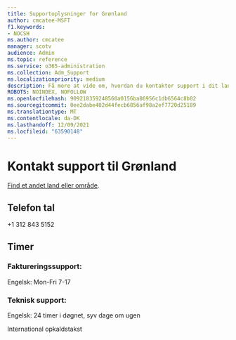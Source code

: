 ```yaml
---
title: Supportoplysninger for Grønland
author: cmcatee-MSFT
f1.keywords:
- NOCSH
ms.author: cmcatee
manager: scotv
audience: Admin
ms.topic: reference
ms.service: o365-administration
ms.collection: Adm_Support
ms.localizationpriority: medium
description: Få mere at vide om, hvordan du kontakter support i dit land eller område.
ROBOTS: NOINDEX, NOFOLLOW
ms.openlocfilehash: 909218359248560a0156ba86956c1db6564c8b02
ms.sourcegitcommit: 0ee2dabe402d44fecb6856af98a2ef7720d25189
ms.translationtype: MT
ms.contentlocale: da-DK
ms.lasthandoff: 12/09/2021
ms.locfileid: "63590148"
---
```

# <a name="contact-support-for-greenland"></a>Kontakt support til Grønland

[Find et andet land eller område](../get-help-support.md).

## <a name="phone-number"></a>Telefon tal
+1 312 843 5152

## <a name="hours"></a>Timer
### <a name="billing-support"></a>Faktureringssupport:

Engelsk: Mon-Fri 7-17

### <a name="technical-support"></a>Teknisk support:

Engelsk: 24 timer i døgnet, syv dage om ugen

International opkaldstakst
